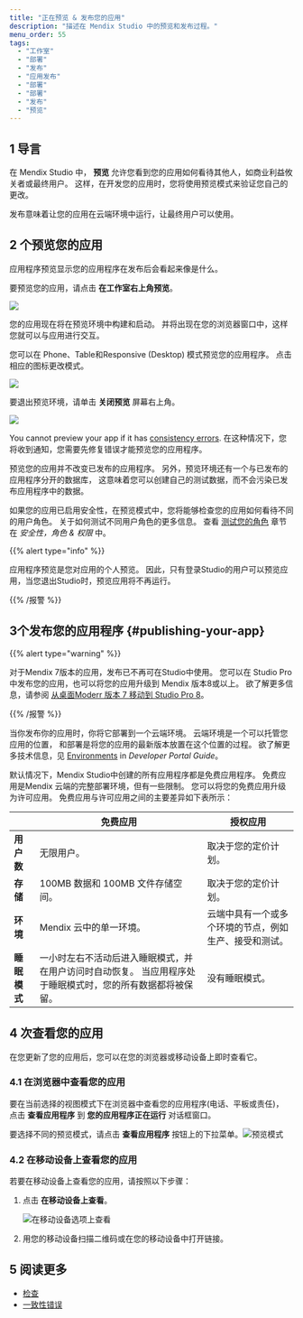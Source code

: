 ```yaml
---
title: "正在预览 & 发布您的应用"
description: "描述在 Mendix Studio 中的预览和发布过程。"
menu_order: 55
tags:
  - "工作室"
  - "部署"
  - "发布"
  - "应用发布"
  - "部署"
  - "部署"
  - "发布"
  - "预览"
---
```


## 1 导言

在 Mendix Studio 中， **预览** 允许您看到您的应用如何看待其他人，如商业利益攸关者或最终用户。 这样，在开发您的应用时，您将使用预览模式来验证您自己的更改。

发布意味着让您的应用在云端环境中运行，让最终用户可以使用。

## 2 个预览您的应用

应用程序预览显示您的应用程序在发布后会看起来像是什么。

要预览您的应用，请点击 **在工作室右上角预览**。

![](attachments/publishing-app/preview.jpg)

您的应用现在将在预览环境中构建和启动。 并将出现在您的浏览器窗口中，这样您就可以与应用进行交互。

您可以在 Phone、Table和Responsive (Desktop) 模式预览您的应用程序。 点击相应的图标更改模式。

![](attachments/publishing-app/preview-modes.jpg)

要退出预览环境，请单击 **关闭预览** 屏幕右上角。

![](attachments/publishing-app/close-preview.jpg)

You cannot preview your app if it has [consistency errors](consistency-errors). 在这种情况下，您将收到通知，您需要先修复错误才能预览您的应用程序。

预览您的应用并不改变已发布的应用程序。 另外，预览环境还有一个与已发布的应用程序分开的数据库， 这意味着您可以创建自己的测试数据，而不会污染已发布应用程序中的数据。

如果您的应用已启用安全性，在预览模式中，您将能够检查您的应用如何看待不同的用户角色。 关于如何测试不同用户角色的更多信息。 查看 [测试您的角色](settings-security#testing-your-roles) 章节在 *安全性，角色 & 权限* 中。

{{% alert type="info" %}}

应用程序预览是您对应用的个人预览。 因此，只有登录Studio的用户可以预览应用，当您退出Studio时，预览应用将不再运行。

{{% /报警 %}}

## 3个发布您的应用程序 {#publishing-your-app}

{{% alert type="warning" %}}

对于Mendix 7版本的应用，发布已不再可在Studio中使用。 您可以在 Studio Pro 中发布您的应用，也可以将您的应用升级到 Mendix 版本8或以上。 欲了解更多信息，请参阅 [从桌面Moderr 版本 7 移动到 Studio Pro 8](/refguide8/moving-from-7-to-8)。

{{% /报警 %}}

当你发布你的应用时，你将它部署到一个云端环境。 云端环境是一个可以托管您应用的位置， 和部署是将您的应用的最新版本放置在这个位置的过程。 欲了解更多技术信息，见 [Environments](/developerportal/deploy/environments) in *Developer Portal Guide*。

默认情况下，Mendix Studio中创建的所有应用程序都是免费应用程序。 免费应用是Mendix 云端的完整部署环境，但有一些限制。 您可以将您的免费应用升级为许可应用。 免费应用与许可应用之间的主要差异如下表所示：

|          | 免费应用                                                   | 授权应用                        |
| -------- | ------------------------------------------------------ | --------------------------- |
| **用户数**  | 无限用户。                                                  | 取决于您的定价计划。                  |
| **存储**   | 100MB 数据和 100MB 文件存储空间。                                | 取决于您的定价计划。                  |
| **环境**   | Mendix 云中的单一环境。                                        | 云端中具有一个或多个环境的节点，例如生产、接受和测试。 |
| **睡眠模式** | 一小时左右不活动后进入睡眠模式，并在用户访问时自动恢复。 当应用程序处于睡眠模式时，您的所有数据都将被保留。 | 没有睡眠模式。                     |

## 4 次查看您的应用

在您更新了您的应用后，您可以在您的浏览器或移动设备上即时查看它。

### 4.1 在浏览器中查看您的应用

要在当前选择的视图模式下在浏览器中查看您的应用程序(电话、平板或责任)， 点击 **查看应用程序** 到 **您的应用程序正在运行** 对话框窗口。

要选择不同的预览模式，请点击 **查看应用程序** 按钮上的下拉菜单。![预览模式](attachments/publishing-app/view-app-drop-down.png)

### 4.2 在移动设备上查看您的应用

若要在移动设备上查看您的应用，请按照以下步骤：

1.  点击 **在移动设备上查看**。

    ![在移动设备选项上查看](attachments/publishing-app/view-on-mobile-device.png)

2. 用您的移动设备扫描二维码或在您的移动设备中打开链接。

## 5 阅读更多

* [检查](检查)
* [一致性错误](一致性错误)
